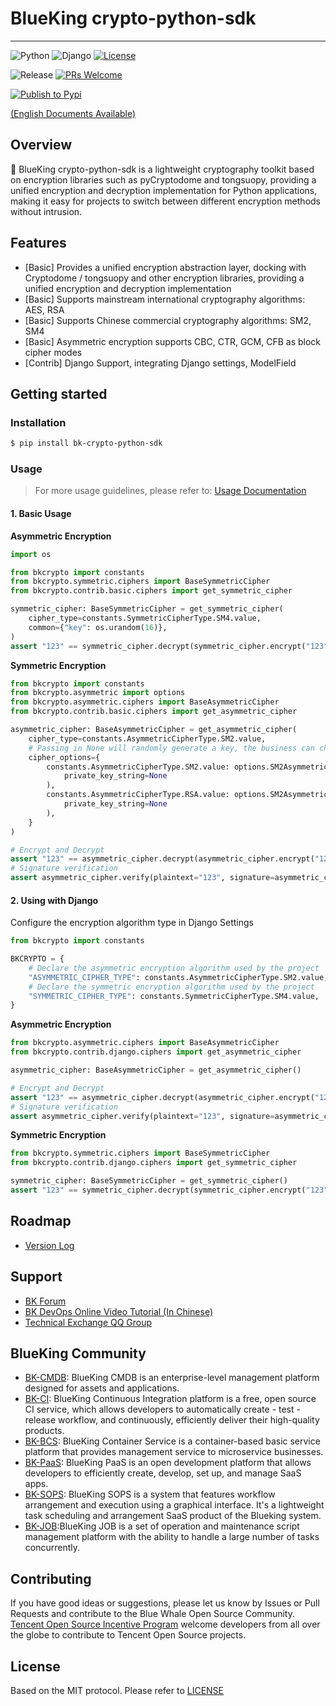 # BlueKing crypto-python-sdk

---

![Python](https://badgen.net/badge/python/%3E=3.6.2,%3C3.11/green?icon=github)
![Django](https://badgen.net/badge/django/%3E=3.1.5,%3C=4.2.1/yellow?icon=github)
[![License](https://img.shields.io/badge/license-MIT-brightgreen.svg?style=flat)](LICENSE.txt)

![Release](https://badgen.net/github/release/TencentBlueKing/crypto-python-sdk)
[![PRs Welcome](https://img.shields.io/badge/PRs-welcome-brightgreen.svg)](https://github.com/TencentBlueKing/crypto-python-sdk/pulls)

[![Publish to Pypi](https://github.com/TencentBlueKing/crypto-python-sdk/actions/workflows/release.yml/badge.svg)](https://github.com/TencentBlueKing/crypto-python-sdk/actions/workflows/release.yml)

[(English Documents Available)](https://github.com/TencentBlueKing/crypto-python-sdk/blob/main/readme_en.md)

## Overview

️🔧 BlueKing crypto-python-sdk is a lightweight cryptography toolkit based on encryption libraries such as pyCryptodome
and tongsuopy, providing a unified encryption and decryption implementation for Python applications, making it easy for
projects to switch between different encryption methods without intrusion.

## Features

* [Basic] Provides a unified encryption abstraction layer, docking with Cryptodome / tongsuopy and other encryption
  libraries, providing a unified encryption and decryption implementation
* [Basic] Supports mainstream international cryptography algorithms: AES, RSA
* [Basic] Supports Chinese commercial cryptography algorithms: SM2, SM4
* [Basic] Asymmetric encryption supports CBC, CTR, GCM, CFB as block cipher modes
* [Contrib] Django Support, integrating Django settings, ModelField

## Getting started

### Installation

```bash
$ pip install bk-crypto-python-sdk
```

### Usage

> For more usage guidelines, please refer
> to: [Usage Documentation](https://github.com/TencentBlueKing/crypto-python-sdk/blob/main/docs/usage.md)


#### 1. Basic Usage

**Asymmetric Encryption**

```python
import os

from bkcrypto import constants
from bkcrypto.symmetric.ciphers import BaseSymmetricCipher
from bkcrypto.contrib.basic.ciphers import get_symmetric_cipher

symmetric_cipher: BaseSymmetricCipher = get_symmetric_cipher(
    cipher_type=constants.SymmetricCipherType.SM4.value,
    common={"key": os.urandom(16)},
)
assert "123" == symmetric_cipher.decrypt(symmetric_cipher.encrypt("123"))
```

**Symmetric Encryption**

````python
from bkcrypto import constants
from bkcrypto.asymmetric import options
from bkcrypto.asymmetric.ciphers import BaseAsymmetricCipher
from bkcrypto.contrib.basic.ciphers import get_asymmetric_cipher

asymmetric_cipher: BaseAsymmetricCipher = get_asymmetric_cipher(
    cipher_type=constants.AsymmetricCipherType.SM2.value,
    # Passing in None will randomly generate a key, the business can choose to pass in a key or randomly generate it according to the scenario.
    cipher_options={
        constants.AsymmetricCipherType.SM2.value: options.SM2AsymmetricOptions(
            private_key_string=None
        ),
        constants.AsymmetricCipherType.RSA.value: options.SM2AsymmetricOptions(
            private_key_string=None
        ),
    }
)

# Encrypt and Decrypt
assert "123" == asymmetric_cipher.decrypt(asymmetric_cipher.encrypt("123"))
# Signature verification
assert asymmetric_cipher.verify(plaintext="123", signature=asymmetric_cipher.sign("123"))
````

#### 2. Using with Django

Configure the encryption algorithm type in Django Settings

```python
from bkcrypto import constants

BKCRYPTO = {
    # Declare the asymmetric encryption algorithm used by the project
    "ASYMMETRIC_CIPHER_TYPE": constants.AsymmetricCipherType.SM2.value,
    # Declare the symmetric encryption algorithm used by the project
    "SYMMETRIC_CIPHER_TYPE": constants.SymmetricCipherType.SM4.value,
}
```

**Asymmetric Encryption**

```python
from bkcrypto.asymmetric.ciphers import BaseAsymmetricCipher
from bkcrypto.contrib.django.ciphers import get_asymmetric_cipher

asymmetric_cipher: BaseAsymmetricCipher = get_asymmetric_cipher()

# Encrypt and Decrypt
assert "123" == asymmetric_cipher.decrypt(asymmetric_cipher.encrypt("123"))
# Signature verification
assert asymmetric_cipher.verify(plaintext="123", signature=asymmetric_cipher.sign("123"))
```

**Symmetric Encryption**

```python
from bkcrypto.symmetric.ciphers import BaseSymmetricCipher
from bkcrypto.contrib.django.ciphers import get_symmetric_cipher

symmetric_cipher: BaseSymmetricCipher = get_symmetric_cipher()
assert "123" == symmetric_cipher.decrypt(symmetric_cipher.encrypt("123"))
```



## Roadmap

- [Version Log](https://github.com/TencentBlueKing/crypto-python-sdk/blob/main/release.md)

## Support

- [BK Forum](https://bk.tencent.com/s-mart/community)
- [BK DevOps Online Video Tutorial (In Chinese)](https://bk.tencent.com/s-mart/video/)
- [Technical Exchange QQ Group](https://jq.qq.com/?_wv=1027&k=5zk8F7G)

## BlueKing Community

- [BK-CMDB](https://github.com/Tencent/bk-cmdb): BlueKing CMDB is an enterprise-level management platform designed for
  assets and applications.
- [BK-CI](https://github.com/Tencent/bk-ci): BlueKing Continuous Integration platform is a free, open source CI service,
  which allows developers to automatically create - test - release workflow, and continuously, efficiently deliver their
  high-quality products.
- [BK-BCS](https://github.com/Tencent/bk-bcs): BlueKing Container Service is a container-based basic service platform
  that provides management service to microservice businesses.
- [BK-PaaS](https://github.com/Tencent/bk-paas): BlueKing PaaS is an open development platform that allows developers to
  efficiently create, develop, set up, and manage SaaS apps.
- [BK-SOPS](https://github.com/Tencent/bk-sops): BlueKing SOPS is a system that features workflow arrangement and
  execution using a graphical interface. It's a lightweight task scheduling and arrangement SaaS product of the Blueking
  system.
- [BK-JOB](https://github.com/Tencent/bk-job):BlueKing JOB is a set of operation and maintenance script management
  platform with the ability to handle a large number of tasks concurrently.

## Contributing

If you have good ideas or suggestions, please let us know by Issues or Pull Requests and contribute to the Blue Whale
Open Source Community.      
[Tencent Open Source Incentive Program](https://opensource.tencent.com/contribution) welcome developers from all over
the globe to contribute to Tencent Open Source projects.

## License

Based on the MIT protocol. Please refer to [LICENSE](LICENSE.txt)
